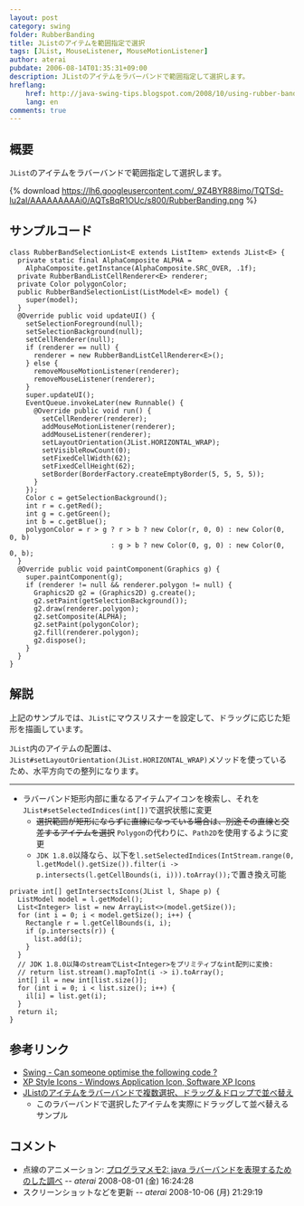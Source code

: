 ```yaml
---
layout: post
category: swing
folder: RubberBanding
title: JListのアイテムを範囲指定で選択
tags: [JList, MouseListener, MouseMotionListener]
author: aterai
pubdate: 2006-08-14T01:35:31+09:00
description: JListのアイテムをラバーバンドで範囲指定して選択します。
hreflang:
    href: http://java-swing-tips.blogspot.com/2008/10/using-rubber-band-selection-in-jlist.html
    lang: en
comments: true
---
```

## 概要
`JList`のアイテムをラバーバンドで範囲指定して選択します。

{% download https://lh6.googleusercontent.com/_9Z4BYR88imo/TQTSd-lu2aI/AAAAAAAAAi0/AQTsBqR1OUc/s800/RubberBanding.png %}

## サンプルコード
<pre class="prettyprint"><code>class RubberBandSelectionList&lt;E extends ListItem&gt; extends JList&lt;E&gt; {
  private static final AlphaComposite ALPHA =
    AlphaComposite.getInstance(AlphaComposite.SRC_OVER, .1f);
  private RubberBandListCellRenderer&lt;E&gt; renderer;
  private Color polygonColor;
  public RubberBandSelectionList(ListModel&lt;E&gt; model) {
    super(model);
  }
  @Override public void updateUI() {
    setSelectionForeground(null);
    setSelectionBackground(null);
    setCellRenderer(null);
    if (renderer == null) {
      renderer = new RubberBandListCellRenderer&lt;E&gt;();
    } else {
      removeMouseMotionListener(renderer);
      removeMouseListener(renderer);
    }
    super.updateUI();
    EventQueue.invokeLater(new Runnable() {
      @Override public void run() {
        setCellRenderer(renderer);
        addMouseMotionListener(renderer);
        addMouseListener(renderer);
        setLayoutOrientation(JList.HORIZONTAL_WRAP);
        setVisibleRowCount(0);
        setFixedCellWidth(62);
        setFixedCellHeight(62);
        setBorder(BorderFactory.createEmptyBorder(5, 5, 5, 5));
      }
    });
    Color c = getSelectionBackground();
    int r = c.getRed();
    int g = c.getGreen();
    int b = c.getBlue();
    polygonColor = r &gt; g ? r &gt; b ? new Color(r, 0, 0) : new Color(0, 0, b)
                         : g &gt; b ? new Color(0, g, 0) : new Color(0, 0, b);
  }
  @Override public void paintComponent(Graphics g) {
    super.paintComponent(g);
    if (renderer != null &amp;&amp; renderer.polygon != null) {
      Graphics2D g2 = (Graphics2D) g.create();
      g2.setPaint(getSelectionBackground());
      g2.draw(renderer.polygon);
      g2.setComposite(ALPHA);
      g2.setPaint(polygonColor);
      g2.fill(renderer.polygon);
      g2.dispose();
    }
  }
}
</code></pre>

## 解説
上記のサンプルでは、`JList`にマウスリスナーを設定して、ドラッグに応じた矩形を描画しています。

`JList`内のアイテムの配置は、`JList#setLayoutOrientation(JList.HORIZONTAL_WRAP)`メソッドを使っているため、水平方向での整列になります。

- - - -
- ラバーバンド矩形内部に重なるアイテムアイコンを検索し、それを`JList#setSelectedIndices(int[])`で選択状態に変更
    - ~~選択範囲が矩形にならずに直線になっている場合は、別途その直線と交差するアイテムを選択~~ `Polygon`の代わりに、`Path2D`を使用するように変更
    - `JDK 1.8.0`以降なら、以下を`l.setSelectedIndices(IntStream.range(0, l.getModel().getSize()).filter(i -> p.intersects(l.getCellBounds(i, i))).toArray());`で置き換え可能

<!-- dummy comment line for breaking list -->

<pre class="prettyprint"><code>private int[] getIntersectsIcons(JList l, Shape p) {
  ListModel model = l.getModel();
  List&lt;Integer&gt; list = new ArrayList&lt;&gt;(model.getSize());
  for (int i = 0; i &lt; model.getSize(); i++) {
    Rectangle r = l.getCellBounds(i, i);
    if (p.intersects(r)) {
      list.add(i);
    }
  }
  // JDK 1.8.0以降のstreamでList&lt;Integer&gt;をプリミティブなint配列に変換:
  // return list.stream().mapToInt(i -&gt; i).toArray();
  int[] il = new int[list.size()];
  for (int i = 0; i &lt; list.size(); i++) {
    il[i] = list.get(i);
  }
  return il;
}
</code></pre>

## 参考リンク
- [Swing - Can someone optimise the following code ?](https://community.oracle.com/thread/1378164)
- [XP Style Icons - Windows Application Icon, Software XP Icons](http://www.icongalore.com/)
- [JListのアイテムをラバーバンドで複数選択、ドラッグ＆ドロップで並べ替え](http://ateraimemo.com/Swing/DragSelectDropReordering.html)
    - このラバーバンドで選択したアイテムを実際にドラッグして並べ替えるサンプル

<!-- dummy comment line for breaking list -->

## コメント
- 点線のアニメーション: [プログラマメモ2: java ラバーバンドを表現するためのした調べ](http://programamemo2.blogspot.com/2007/08/java.html) -- *aterai* 2008-08-01 (金) 16:24:28
- スクリーンショットなどを更新 -- *aterai* 2008-10-06 (月) 21:29:19

<!-- dummy comment line for breaking list -->
